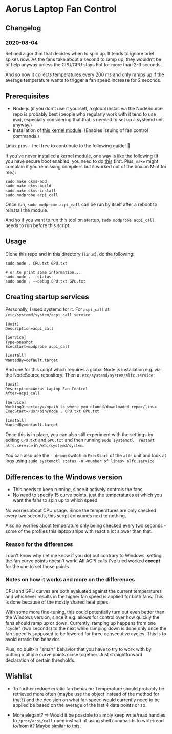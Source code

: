 # Aorus Laptop Fan Control

## Changelog

### 2020-08-04

Refined algorithm that decides when to spin up. It tends to ignore brief spikes now. As 
the fans take about a second to ramp up, they wouldn't be of help anyway unless the CPU/GPU 
stays hot for more than 2-3 seconds.

And so now it collects temperatures every 200 ms and only ramps up if the average temperature 
wants to trigger a fan speed increase for 2 seconds.

## Prerequisites

- Node.js (if you don't use it yourself, a global install via the NodeSource repo is probably best 
(people who regularly work with it tend to use `nvm`), especially considering that that is needed 
to set up a systemd unit anyway.)
- Installation of [this kernel module](https://github.com/nix-community/acpi_call). (Enables issuing of fan control commands.)

Linux pros - feel free to contribute to the following guide! 🙂

If you've never installed a kernel module, one way is like the following (If you have secure boot 
enabled, you need to do [this](https://gist.github.com/dop3j0e/2a9e2dddca982c4f679552fc1ebb18df) first. 
Plus, `make` might complain if you're missing compilers but it worked out of the box on Mint for me.):

```
sudo make dkms-add
sudo make dkms-build
sudo make dkms-install
sudo modprobe acpi_call
```

Once run, `sudo modprobe acpi_call` can be run by itself after a reboot to reinstall the 
module.

And so if you want to run this tool on startup, `sudo modprobe acpi_call` needs to run 
before this script.

## Usage

Clone this repo and in this directory (`linux`), do the following:

```
sudo node . CPU.txt GPU.txt

# or to print some information...
sudo node . --status
sudo node . --debug CPU.txt GPU.txt
```

## Creating startup services

Personally, I used systemd for it. For `acpi_call` at `/etc/systemd/system/acpi_call.service`:

```
[Unit]
Description=acpi_call

[Service]
Type=oneshot
ExecStart=modprobe acpi_call

[Install]
WantedBy=default.target
```

And one for this script which requires a global Node.js installation e.g. via the NodeSource repository. Then at 
`etc/systemd/system/alfc.service`:

```
[Unit]
Description=Aorus Laptop Fan Control
After=acpi_call

[Service]
WorkingDirectory=/<path to where you cloned/downloaded repo>/linux
ExecStart=/usr/bin/node . CPU.txt GPU.txt

[Install]
WantedBy=default.target
```

Once this is in place, you can also still experiment with the settings 
by editing `CPU.txt` and `GPU.txt` and then running `sudo systemctl 
restart alfc.service` in `/etc/systemd/system`.

You can also use the `--debug` switch in `ExecStart` of the `alfc` unit and 
look at logs using `sudo systemctl status -n <number of lines> alfc.service`.

## Differences to the Windows version

- This needs to keep running, since it actively controls the fans.
- No need to specify 15 curve points, just the temperatures at which you 
want the fans to spin up to which speed.

No worries about CPU usage. Since the temperatures are only checked every 
two seconds, this script consumes next to nothing.

Also no worries about temperature only being checked every two seconds - 
some of the profiles this laptop ships with react a lot slower than that.

### Reason for the differences

I don't know why (let me know if you do) but contrary to Windows, setting the fan 
curve points doesn't work. **All** ACPI calls I've tried worked **except** for the 
one to set those points.

### Notes on how it works and more on the differences

CPU and GPU curves are both evaluated against the current temperatures and 
whichever results in the higher fan speed is applied for both fans. This is done 
because of the mostly shared heat pipes.

With some more fine-tuning, this could potentially turn out even better than the 
Windows version, since it e.g. allows for control over how quickly the fans 
should ramp up or down. Currently, ramping up happens from one "cycle" (two seconds) 
to the next while ramping down is done only once the fan speed is supposed to be lowered 
for three consecutive cycles. This is to avoid erratic fan behavior.

Plus, no built-in "smart" behavior that you have to try to work with by putting 
multiple curve points close together. Just straightforward declaration of certain 
thresholds.

## Wishlist

- To further reduce erratic fan behavior: Temperature should probably be retrieved 
more often (maybe use the object instead of the method for that?) and the decision on 
what fan speed would currently need to be applied be based on the average of the 
last 4 data points or so.

- More elegant? => Would it be possible to simply keep write/read handles to 
`/proc/acpi/call` open instead of using shell commands to write/read to/from it?
Maybe [similar to this](https://stackoverflow.com/a/25437387/5040168).

